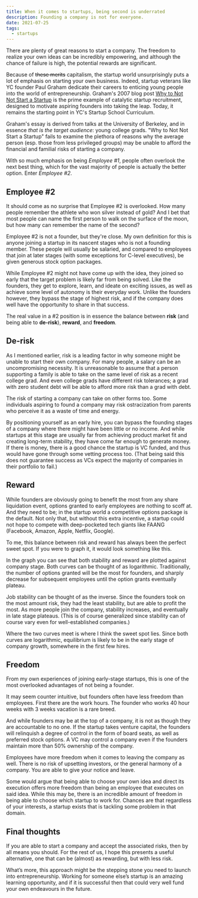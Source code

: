 ```yaml
---
title: When it comes to startups, being second is underrated
description: Founding a company is not for everyone.
date: 2021-07-25
tags:
  - startups
---
```


There are plenty of great reasons to start a company. The freedom to realize
your own ideas can be incredibly empowering, and although the chance of failure
is high, the potential rewards are significant.

Because of ~~these merits~~ capitalism, the startup world unsurprisingly puts a
lot of emphasis on starting your own business. Indeed, startup veterans like YC
founder Paul Graham dedicate their careers to enticing young people into the
world of entrepreneurship. Graham's 2007 blog post [Why to Not Not Start a
Startup](http://www.paulgraham.com/notnot.html) is the prime example of
catalytic startup recruitment, designed to motivate aspiring founders into
taking the leap. Today, it remains the starting point in YC's Startup School
Curriculum.

Graham's essay is derived from talks at the University of Berkeley, and in
essence _that is the target audience_: young college grads. "Why to Not Not
Start a Startup" fails to examine the plethora of reasons why the average person
(esp. those from less privileged groups) may be unable to afford the financial
and familial risks of starting a company.

With so much emphasis on being _Employee #1_, people often overlook the next
best thing, which for the vast majority of people is actually the better option.
Enter _Employee #2_.

## Employee #2

It should come as no surprise that Employee #2 is overlooked. How many people
remember the athlete who won silver instead of gold? And I bet that most people
can name the first person to walk on the surface of the moon, but how many can
remember the name of the second?

Employee #2 is not a founder, but they're close. My own definition for this is
anyone joining a startup in its nascent stages who is not a founding member.
These people will usually be salaried, and compared to employees that join at
later stages (with some exceptions for C-level executives), be given generous
stock option packages.

While Employee #2 might not have come up with the idea, they joined so early
that the target problem is likely far from being solved. Like the founders, they
get to explore, learn, and ideate on exciting issues, as well as achieve some
level of autonomy is their everyday work. Unlike the founders however, they
bypass the stage of highest risk, and if the company does well have the
opportunity to share in that success.

The real value in a #2 position is in essence the balance between **risk** (and
being able to **de-risk**), **reward**, and **freedom**.

## De-risk

As I mentioned earlier, risk is a leading factor in why someone might be unable
to start their own company. For many people, a salary can be an uncompromising
necessity. It is unreasonable to assume that a person supporting a family is
able to take on the same level of risk as a recent college grad. And even
college grads have different risk tolerances; a grad with zero student debt will
be able to afford more risk than a grad with debt.

The risk of starting a company can take on other forms too. Some individuals
aspiring to found a company may risk ostracization from parents who perceive it
as a waste of time and energy.

By positioning yourself as an early hire, you can bypass the founding stages of
a company where there might have been little or no income. And while startups at
this stage are usually far from achieving product market fit and creating
long-term stability, they have come far enough to generate money. If there is
money, there is a good chance the startup is VC funded, and thus would have gone
through some vetting process too. (That being said this does not guarantee
success as VCs expect the majority of companies in their portfolio to fail.)

## Reward

While founders are obviously going to benefit the most from any share
liquidation event, options granted to early employees are nothing to scoff at.
And they need to be; in the startup world a competitive options package is the
default. Not only that, but without this extra incentive, a startup could not
hope to compete with deep-pocketed tech giants like FAANG (Facebook, Amazon,
Apple, Netflix, Google).

To me, this balance between risk and reward has always been the perfect sweet
spot. If you were to graph it, it would look something like this.

<BlogImage src={GraphImg} alt="Stability vs Reward" caption="Stability and
reward over a company's lifecycle." />

In the graph you can see that both stability and reward are plotted against
company stage. Both curves can be thought of as logarithmic. Traditionally, the
number of options granted will be the most for founders, and sharply decrease
for subsequent employees until the option grants eventually plateau.

Job stability can be thought of as the inverse. Since the founders took on the
most amount risk, they had the least stability, but are able to profit the most.
As more people join the company, stability increases, and eventually in late
stage plateaus. (This is of course generalized since stability can of course
vary even for well-established companies.)

Where the two curves meet is where I think the sweet spot lies. Since both
curves are logarithmic, equilibrium is likely to be in the early stage of
company growth, somewhere in the first few hires.

## Freedom

From my own experiences of joining early-stage startups, this is one of the most
overlooked advantages of not being a founder.

It may seem counter intuitive, but founders often have less freedom than
employees. First there are the work hours. The founder who works 40 hour weeks
with 3 weeks vacation is a rare breed.

And while founders may be at the top of a company, it is not as though they are
accountable to no one. If the startup takes venture capital, the founders will
relinquish a degree of control in the form of board seats, as well as preferred
stock options. A VC may control a company even if the founders maintain more
than 50% ownership of the company.

Employees have more freedom when it comes to leaving the company as well. There
is no risk of upsetting investors, or the general harmony of a company. You are
able to give your notice and leave.

Some would argue that being able to choose your own idea and direct its
execution offers more freedom than being an employee that executes on said idea.
While this may be, there is an incredible amount of freedom in being able to
choose which startup to work for. Chances are that regardless of your interests,
a startup exists that is tackling some problem in that domain.

## Final thoughts

If you are able to start a company and accept the associated risks, then by all
means you should. For the rest of us, I hope this presents a useful alternative,
one that can be (almost) as rewarding, but with less risk.

What’s more, this approach might be the stepping stone you need to launch into
entrepreneurship. Working for someone else’s startup is an amazing learning
opportunity, and if it is successful then that could very well fund your own
endeavours in the future.
